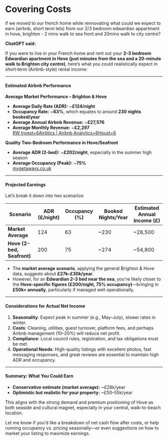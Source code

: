 # Covering Costs

if we moved to our french home while rennovating what could we expect to earn (airbnb, short term lets) from our 2/3 bedroom edwardian appartment in hove, brighton - 2 mins walk to sea front and 20mins walk to city centre?

**ChatGPT said:**

If you were to live in your French home and rent out your **2–3 bedroom Edwardian apartment in Hove (just minutes from the sea and a 20‑minute walk to Brighton city centre)**, here’s what you could realistically expect in short‑term (Airbnb-style) rental income:

***

#### Estimated Airbnb Performance

**Average Market Performance – Brighton & Hove**

* **Average Daily Rate (ADR):** \~**£124/night**
* **Occupancy Rate:** \~**63%**, which equates to around **230 nights booked/year**
* **Average Annual Airbnb Revenue:** \~**£27,576**
* **Average Monthly Revenue:** \~**£2,297**\
  [RW Invest+6Airbtics | Airbnb Analytics+6Houst+6](https://airbtics.com/annual-airbnb-revenue-in-brighton-and-hove-uk/?utm_source=chatgpt.com)

**Quality Two-Bedroom Performance in Hove/Seafront**

* **Average ADR (2-bed):** \~**£202/night**, especially in the summer high season
* **Average Occupancy (Peak):** \~**75%**\
  [mygetaways.co.uk](https://www.mygetaways.co.uk/blog/why-choose-brighton-and-east-sussex-for-your-airbnb-investment/?utm_source=chatgpt.com)

***

#### Projected Earnings

Let’s break it down into two scenarios:

| Scenario                   | ADR (£/night) | Occupancy (%) | Booked Nights/Year | Estimated Annual Income (£) |
| -------------------------- | ------------- | ------------- | ------------------ | --------------------------- |
| **Market Average**         | 124           | 63            | \~230              | \~28,500                    |
| **Hove (2-bed, Seafront)** | 200           | 75            | \~274              | \~54,800                    |

* The **market average scenario**, applying the general Brighton & Hove data, suggests about **£27k–£30k/year**.
* However, for an **Edwardian 2–3 bed near the sea**, you're likely closer to the **Hove-specific figures (£200/night, 75% occupancy)**—bringing in **£50k+ annually**, particularly if managed well operationally.

***

#### Considerations for Actual Net Income

1. **Seasonality**: Expect peak in summer (e.g., May–July), slower rates in winter.
2. **Costs**: Cleaning, utilities, guest turnover, platform fees, and perhaps Airbnb management (10–20%) will reduce net profit.
3. **Compliance**: Local council rules, registration, and tax obligations must be met.
4. **Operational Needs**: High-quality listings with excellent photos, fast messaging responses, and great reviews are essential to maintain high ADR and occupancy.

***

#### Summary: What You Could Earn

* **Conservative estimate (market average):** \~£28k/year
* **Optimistic but realistic for your property:** \~£50–55k/year

This aligns with the strong demand and premium positioning of Hove as both seaside and cultural magnet, especially in your central, walk-to-beach location.

Let me know if you'd like a breakdown of net cash flow after costs, or help running occupancy vs. pricing seasonally—or even suggestions on how to market your listing to maximize earnings.
